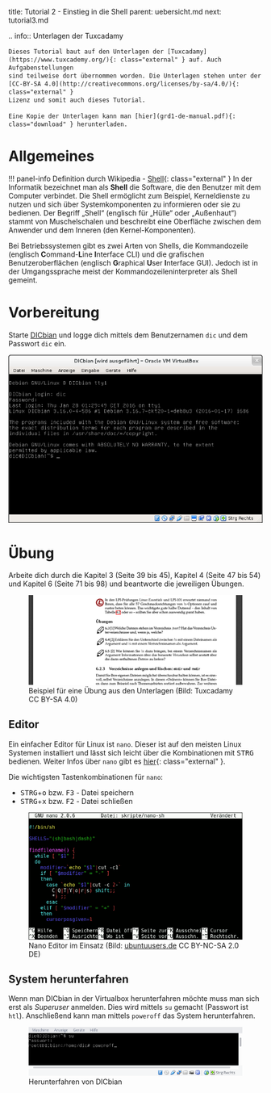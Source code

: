 title: Tutorial 2 - Einstieg in die Shell
parent: uebersicht.md
next: tutorial3.md

.. info:: Unterlagen der Tuxcadamy

    Dieses Tutorial baut auf den Unterlagen der [Tuxcadamy](https://www.tuxcademy.org/){: class="external" } auf. Auch Aufgabenstellungen
    sind teilweise dort übernommen worden. Die Unterlagen stehen unter der [CC-BY-SA 4.0](http://creativecommons.org/licenses/by-sa/4.0/){: class="external" }
    Lizenz und somit auch dieses Tutorial.

    Eine Kopie der Unterlagen kann man [hier](grd1-de-manual.pdf){: class="download" } herunterladen.

# Allgemeines

!!! panel-info Definition durch Wikipedia - [Shell](https://de.wikipedia.org/wiki/Shell_(Betriebssystem)){: class="external" }
  In der Informatik bezeichnet man als **Shell** die Software, die den Benutzer mit dem Computer verbindet. Die Shell
  ermöglicht zum Beispiel, Kerneldienste zu nutzen und sich über Systemkomponenten zu informieren oder sie zu bedienen.
  Der Begriff „Shell“ (englisch für „Hülle“ oder „Außenhaut“) stammt von Muschelschalen und beschreibt eine Oberfläche
  zwischen dem Anwender und dem Inneren (den Kernel-Komponenten).

  Bei Betriebssystemen gibt es zwei Arten von Shells, die Kommandozeile (englisch **C**ommand-**L**ine **I**nterface CLI)
  und die grafischen Benutzeroberflächen (englisch **G**raphical **U**ser **I**nterface GUI). Jedoch ist in der
  Umgangssprache meist der Kommandozeileninterpreter als Shell gemeint.

# Vorbereitung
Starte [DICbian](dicbian.html) und logge dich mittels dem Benutzernamen <code>dic</code> und dem Passwort <code>dic</code> ein.

![DICbian nach dem Login](dicbian_shell.png)

# Übung

Arbeite dich durch die Kapitel 3 (Seite 39 bis 45), Kapitel 4 (Seite 47 bis 54) und Kapitel 6 (Seite 71 bis 98) und
beantworte die jeweiligen Übungen.

<figure><img src="tutorial_uebung.png"><figcaption>Beispiel für eine Übung aus den Unterlagen (Bild: Tuxcadamy CC BY-SA 4.0)</figcaption></figure>

## Editor
Ein einfacher Editor für Linux ist <code>nano</code>. Dieser ist auf den meisten Linux Systemen installiert und lässt sich leicht
über die Kombinationen mit <kbd>STRG</kbd> bedienen. Weiter Infos über <code>nano</code> gibt es [hier](https://wiki.ubuntuusers.de/Nano/){: class="external" }.

Die wichtigsten Tastenkombinationen für <code>nano</code>:

* <kbd>STRG</kbd>+<kbd>o</kbd> bzw. <kbd>F3</kbd> - Datei speichern
* <kbd>STRG</kbd>+<kbd>x</kbd> bzw. <kbd>F2</kbd> - Datei schließen

<figure><img src="tutorial_nano.png"><figcaption>Nano Editor im Einsatz (Bild: <a href="https://wiki.ubuntuusers.de/Nano/">ubuntuusers.de</a> CC BY-NC-SA 2.0 DE)</figcaption></figure>

## System herunterfahren
Wenn man DICbian in der Virtualbox herunterfahren möchte muss man sich erst als *Superuser* anmelden. Dies wird mittels
<code>su</code> gemacht (Passwort ist <code>htl</code>). Anschließend kann man mittels <code>poweroff</code> das System herunterfahren.

<figure><img src="tutorial_poweroff.png"><figcaption>Herunterfahren von DICbian</figcaption></figure>
